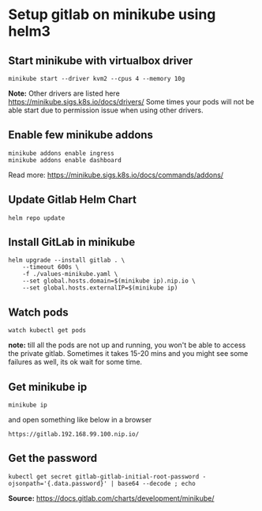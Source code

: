 # Setup gitlab on minikube using helm3

## Start minikube with virtualbox driver
```
minikube start --driver kvm2 --cpus 4 --memory 10g
```

**Note:** Other drivers are listed here https://minikube.sigs.k8s.io/docs/drivers/
Some times your pods will not be able start due to permission issue when using other drivers.

## Enable few minikube addons
```
minikube addons enable ingress
minikube addons enable dashboard
```
Read more: https://minikube.sigs.k8s.io/docs/commands/addons/

## Update Gitlab Helm Chart
```
helm repo update
```

## Install GitLab in minikube
```
helm upgrade --install gitlab . \
    --timeout 600s \
    -f ./values-minikube.yaml \
    --set global.hosts.domain=$(minikube ip).nip.io \
    --set global.hosts.externalIP=$(minikube ip)
```

## Watch pods
```
watch kubectl get pods
```
**note:** till all the pods are not up and running, you won't be able to access the private gitlab. Sometimes it takes 15-20 mins and you might see some failures as well, its ok wait for some time.

## Get minikube ip
```
minikube ip
```
and open something like below in a browser
```
https://gitlab.192.168.99.100.nip.io/
```

## Get the password
```
kubectl get secret gitlab-gitlab-initial-root-password -ojsonpath='{.data.password}' | base64 --decode ; echo
```

**Source:** https://docs.gitlab.com/charts/development/minikube/
